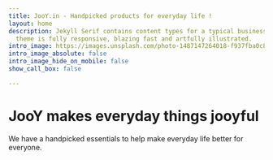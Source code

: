```yaml
---
title: JooY.in - Handpicked products for everyday life !
layout: home
description: Jekyll Serif contains content types for a typical business website. The
  theme is fully responsive, blazing fast and artfully illustrated.
intro_image: https://images.unsplash.com/photo-1487147264018-f937fba0c817?ixlib=rb-4.0.3&ixid=MnwxMjA3fDB8MHxwaG90by1wYWdlfHx8fGVufDB8fHx8&auto=format&fit=crop&w=987&q=80
intro_image_absolute: false
intro_image_hide_on_mobile: false
show_call_box: false

---
```

# JooY makes everyday things jooyful

We have a handpicked essentials to help make everyday life better for everyone.